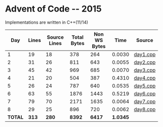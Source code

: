 # Advent of Code -- 2015

Implementations are written in C++(11/14)

Day | Lines | Source Lines | Total Bytes | Non WS Bytes | Time | Source
----|-------|--------------|-------------|--------------|------|-------
1 | 19 | 18 | 378 | 264 | 0.0030 | [day1.cpp](https://github.com/willkill07/adventofcode/blob/master/src/day1.cpp)
2 | 31 | 26 | 811 | 643 | 0.0055 | [day2.cpp](https://github.com/willkill07/adventofcode/blob/master/src/day2.cpp)
3 | 45 | 42 | 969 | 685 | 0.0070 | [day3.cpp](https://github.com/willkill07/adventofcode/blob/master/src/day3.cpp)
4 | 21 | 20 | 504 | 387 | 0.4310 | [day4.cpp](https://github.com/willkill07/adventofcode/blob/master/src/day4.cpp)
5 | 26 | 24 | 787 | 640 | 0.0535 | [day5.cpp](https://github.com/willkill07/adventofcode/blob/master/src/day5.cpp)
6 | 63 | 55 | 1876 | 1443 | 0.5219 | [day6.cpp](https://github.com/willkill07/adventofcode/blob/master/src/day6.cpp)
7 | 79 | 70 | 2171 | 1635 | 0.0064 | [day7.cpp](https://github.com/willkill07/adventofcode/blob/master/src/day7.cpp)
8 | 29 | 25 | 896 | 720 | 0.0062 | [day8.cpp](https://github.com/willkill07/adventofcode/blob/master/src/day8.cpp)
**TOTAL** | **313** | **280** | **8392** | **6417** | **1.0345** |
